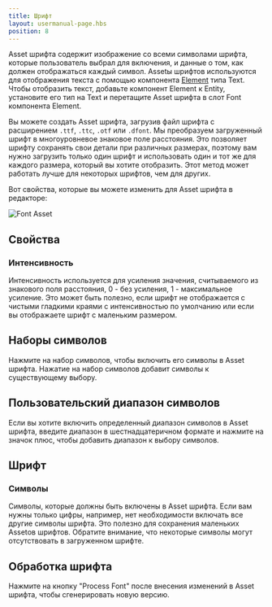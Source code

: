 ```yaml
---
title: Шрифт
layout: usermanual-page.hbs
position: 8
---
```


Asset шрифта содержит изображение со всеми символами шрифта, которые пользователь выбрал для включения, и данные о том, как должен отображаться каждый символ. Assetы шрифтов используются для отображения текста с помощью компонента [Element][1] типа Text. Чтобы отобразить текст, добавьте компонент Element к Entity, установите его тип на Text и перетащите Asset шрифта в слот Font компонента Element.

Вы можете создать Asset шрифта, загрузив файл шрифта с расширением `.ttf`, `.ttc`, `.otf` или `.dfont`. Мы преобразуем загруженный шрифт в многоуровневое знаковое поле расстояния. Это позволяет шрифту сохранять свои детали при различных размерах, поэтому вам нужно загрузить только один шрифт и использовать один и тот же для каждого размера, который вы хотите отобразить. Этот метод может работать лучше для некоторых шрифтов, чем для других.

Вот свойства, которые вы можете изменить для Asset шрифта в редакторе:

![Font Asset][2]

## Свойства

### Интенсивность

Интенсивность используется для усиления значения, считываемого из знакового поля расстояния, 0 - без усиления, 1 - максимальное усиление. Это может быть полезно, если шрифт не отображается с чистыми гладкими краями с интенсивностью по умолчанию или если вы отображаете шрифт с маленьким размером.

## Наборы символов

Нажмите на набор символов, чтобы включить его символы в Asset шрифта. Нажатие на набор символов добавит символы к существующему выбору.

## Пользовательский диапазон символов

Если вы хотите включить определенный диапазон символов в Asset шрифта, введите диапазон в шестнадцатеричном формате и нажмите на значок плюс, чтобы добавить диапазон к выбору символов.

## Шрифт

### Символы

Символы, которые должны быть включены в Asset шрифта. Если вам нужны только цифры, например, нет необходимости включать все другие символы шрифта. Это полезно для сохранения маленьких Assetов шрифтов. Обратите внимание, что некоторые символы могут отсутствовать в загруженном шрифте.

## Обработка шрифта

Нажмите на кнопку "Process Font" после внесения изменений в Asset шрифта, чтобы сгенерировать новую версию.

[1]: /user-manual/packs/components/element/
[2]: /images/user-manual/assets/fonts/font.png

